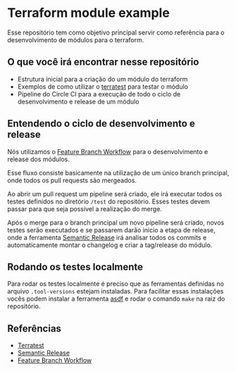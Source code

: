 # Terraform module example

Esse repositório tem como objetivo principal servir como referência para o desenvolvimento
de módulos para o terraform.

## O que você irá encontrar nesse repositório

- Estrutura inicial para a criação do um módulo do terraform
- Exemplos de como utilizar o [terratest](https://terratest.gruntwork.io/) para testar o módulo
- Pipeline do Circle CI para a execução de todo o ciclo de desenvolvimento e release de um módulo

## Entendendo o ciclo de desenvolvimento e release

Nós utilizamos o [Feature Branch Workflow](https://www.atlassian.com/git/tutorials/comparing-workflows/feature-branch-workflow) para o desenvolvimento e release dos módulos. 

Esse fluxo consiste basicamente na utilização de um único branch principal, onde todos os pull requests são mergeados.

Ao abrir um pull request um pipeline será criado, ele irá executar todos os testes definidos no diretório `/test` do repositório. Esses testes devem passar para que seja possível a realização do merge.

Após o merge para o branch principal um novo pipeline será criado, novos testes serão executados e se passarem darão inicio a etapa de release, onde a ferramenta [Semantic Release](https://github.com/semantic-release/semantic-release) irá analisar todos os commits e automaticamente montar o changelog e criar a tag/release do módulo.

## Rodando os testes localmente

Para rodar os testes localmente é preciso que as ferramentas definidas no arquivo `.tool-versions` estejam instaladas. Para facilitar essas instalações vocês podem instalar a ferramenta [asdf](https://github.com/asdf-vm/asdf) e rodar o comando `make` na raiz do repositório.

## Referências

- [Terratest](https://github.com/gruntwork-io/terratest)
- [Semantic Release](https://github.com/semantic-release/semantic-release)
- [Feature Branch Workflow](https://www.atlassian.com/git/tutorials/comparing-workflows/feature-branch-workflow)